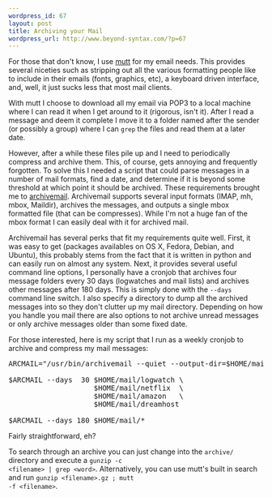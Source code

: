```yaml
--- 
wordpress_id: 67
layout: post
title: Archiving your Mail
wordpress_url: http://www.beyond-syntax.com/?p=67
---
```

For those that don't know, I use <a href="http://www.mutt.org/">mutt</a> for my email needs.  This provides several niceties such as stripping out all the various formatting people like to include in their emails (fonts, graphics, etc), a keyboard driven interface, and, well, it just sucks less that most mail clients.

With mutt I choose to download all my email via POP3 to a local machine where I can read it when I get around to it (rigorous, isn't it).  After I read a message and deem it complete I move it to a folder named after the sender (or possibly a group) where I can <code>grep</code> the files and read them at a later date.

However, after a while these files pile up and I need to periodically compress and archive them.  This, of course, gets annoying and frequently forgotten.  To solve this I needed a script that could parse messages in a number of mail formats, find a date, and determine if it is beyond some threshold at which point it should be archived.  These requirements brought me to <a href="http://archivemail.sourceforge.net/">archivemail</a>.  Archivemail supports several input formats (IMAP, mh, mbox, Maildir), archives the messages, and outputs a single mbox formatted file (that can be compresses).  While I'm not a huge fan of the mbox format I can easily deal with it for archived mail.

<!--more-->

Archivemail has several perks that fit my requirements quite well.  First, it was easy to get (packages availables on OS X, Fedora, Debian, and Ubuntu), this probably stems from the fact that it is written in python and can easily run on almost any system.  Next, it provides several useful command line options, I personally have a cronjob that archives four message folders every 30 days (logwatches and mail lists) and archives other messages after 180 days.  This is simply done with the <code>--days</code> command line switch.  I also specify a directory to dump all the archived messages into so they don't clutter up my mail directory.  Depending on how you handle you mail there are also options to not archive unread messages or only archive messages older than some fixed date.

For those interested, here is my script that I run as a weekly cronjob to archive and compress my mail messages:
<pre>ARCMAIL="/usr/bin/archivemail --quiet --output-dir=$HOME/mail/archive/"

$ARCMAIL --days  30 $HOME/mail/logwatch \
                    $HOME/mail/netflix  \
                    $HOME/mail/amazon   \
                    $HOME/mail/dreamhost

$ARCMAIL --days 180 $HOME/mail/*</pre>
Fairly straightforward, eh?

To search through an archive you can just change into the <code>archive/</code> directory and execute a <code>gunzip -c &lt;filename&gt; | grep &lt;word&gt;</code>. Alternatively, you can use mutt's built in search and run <code>gunzip &lt;filename&gt;.gz ; mutt -f &lt;filename&gt;</code>.
